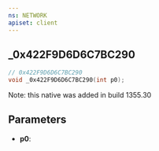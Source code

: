```yaml
---
ns: NETWORK
apiset: client
---
```

## _0x422F9D6D6C7BC290

```c
// 0x422F9D6D6C7BC290
void _0x422F9D6D6C7BC290(int p0);
```

Note: this native was added in build 1355.30

## Parameters
* **p0**:



